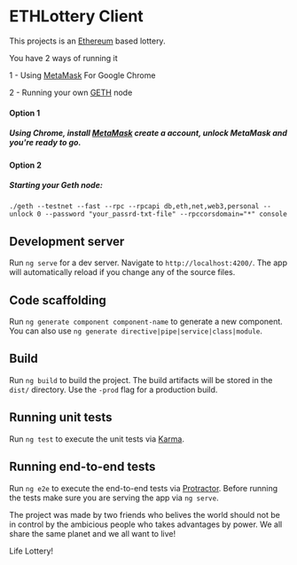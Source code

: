 # ETHLottery Client

This projects is an <a href="https://www.ethereum.org/">Ethereum</a> based lottery.

You have 2 ways of running it
<p> 1 - Using <a href="https://metamask.io/">MetaMask</a> For Google Chrome</p> 
<p> 2 - Running your own <a href="https://github.com/ethereum/go-ethereum/wiki/geth">GETH</a> node </p>


#### Option 1
##### Using Chrome, install <a href="https://chrome.google.com/webstore/detail/metamask/nkbihfbeogaeaoehlefnkodbefgpgknn?hl=en">MetaMask</a> create a account, unlock MetaMask and you're ready to go.

#### Option 2
##### Starting your Geth node:
`./geth --testnet --fast --rpc --rpcapi db,eth,net,web3,personal --unlock 0 --password "your_passrd-txt-file" --rpccorsdomain="*" console`


## Development server
Run `ng serve` for a dev server. Navigate to `http://localhost:4200/`. The app will automatically reload if you change any of the source files.


## Code scaffolding

Run `ng generate component component-name` to generate a new component. You can also use `ng generate directive|pipe|service|class|module`.

## Build

Run `ng build` to build the project. The build artifacts will be stored in the `dist/` directory. Use the `-prod` flag for a production build.

## Running unit tests

Run `ng test` to execute the unit tests via [Karma](https://karma-runner.github.io).

## Running end-to-end tests

Run `ng e2e` to execute the end-to-end tests via [Protractor](http://www.protractortest.org/).
Before running the tests make sure you are serving the app via `ng serve`.


The project was made by two friends who belives the world should not be in control by the ambicious people who takes advantages by power.
We all share the same planet and we all want to live!

Life Lottery!